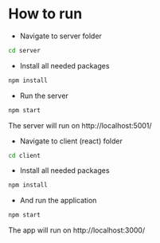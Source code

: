 # How to run

- Navigate to server folder

```bash
cd server
```

- Install all needed packages

```bash
npm install
```

- Run the server

```bash
npm start
```

The server will run on http://localhost:5001/

- Navigate to client (react) folder

```bash
cd client
```

- Install all needed packages

```bash
npm install
```

- And run the application

```bash
npm start
```

The app will run on http://localhost:3000/
